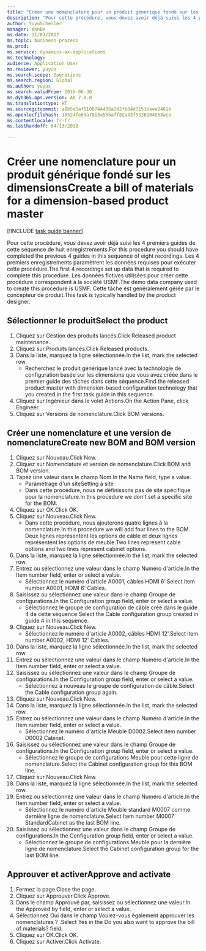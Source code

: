 ```yaml
--- 
title: "Créer une nomenclature pour un produit générique fondé sur les dimensions"
description: "Pour cette procédure, vous devez avoir déjà suivi les 4 premiers guides de cette séquence de huit enregistrements."
author: YuyuScheller
manager: AnnBe
ms.date: 11/03/2017
ms.topic: business-process
ms.prod: 
ms.service: dynamics-ax-applications
ms.technology: 
audience: Application User
ms.reviewer: yuyus
ms.search.scope: Operations
ms.search.region: Global
ms.author: yuyus
ms.search.validFrom: 2016-06-30
ms.dyn365.ops.version: AX 7.0.0
ms.translationtype: HT
ms.sourcegitcommit: a8b5a5af5108744406a3d2fb84d7151baea2481b
ms.openlocfilehash: 18324fe65a78b3a55baff82a43f5326204558aca
ms.contentlocale: fr-fr
ms.lasthandoff: 04/13/2018

---
```

# <a name="create-a-bill-of-materials-for-a-dimension-based-product-master"></a><span data-ttu-id="5bb6e-103">Créer une nomenclature pour un produit générique fondé sur les dimensions</span><span class="sxs-lookup"><span data-stu-id="5bb6e-103">Create a bill of materials for a dimension-based product master</span></span>

[!INCLUDE [task guide banner](../../includes/task-guide-banner.md)]

<span data-ttu-id="5bb6e-104">Pour cette procédure, vous devez avoir déjà suivi les 4 premiers guides de cette séquence de huit enregistrements.</span><span class="sxs-lookup"><span data-stu-id="5bb6e-104">For this procedure you should have completed the previous 4 guides in this sequence of eight recordings.</span></span> <span data-ttu-id="5bb6e-105">Les 4 premiers enregistrements paramètrent les données requises pour exécuter cette procédure.</span><span class="sxs-lookup"><span data-stu-id="5bb6e-105">The first 4 recordings set up data that is required to complete this procedure.</span></span> <span data-ttu-id="5bb6e-106">Les données fictives utilisées pour créer cette procédure correspondent à la société USMF.</span><span class="sxs-lookup"><span data-stu-id="5bb6e-106">The demo data company used to create this procedure is USMF.</span></span> <span data-ttu-id="5bb6e-107">Cette tâche est généralement gérée par le concepteur de produit.</span><span class="sxs-lookup"><span data-stu-id="5bb6e-107">This task is typically handled by the product designer.</span></span>


## <a name="select-the-product"></a><span data-ttu-id="5bb6e-108">Sélectionner le produit</span><span class="sxs-lookup"><span data-stu-id="5bb6e-108">Select the product</span></span>
1. <span data-ttu-id="5bb6e-109">Cliquez sur Gestion des produits lancés.</span><span class="sxs-lookup"><span data-stu-id="5bb6e-109">Click Released product maintenance.</span></span>
2. <span data-ttu-id="5bb6e-110">Cliquez sur Produits lancés.</span><span class="sxs-lookup"><span data-stu-id="5bb6e-110">Click Released products.</span></span>
3. <span data-ttu-id="5bb6e-111">Dans la liste, marquez la ligne sélectionnée.</span><span class="sxs-lookup"><span data-stu-id="5bb6e-111">In the list, mark the selected row.</span></span>
    * <span data-ttu-id="5bb6e-112">Recherchez le produit générique lancé avec la technologie de configuration basée sur les dimensions que vous avez créée dans le premier guide des tâches dans cette séquence.</span><span class="sxs-lookup"><span data-stu-id="5bb6e-112">Find the released product master with dimension-based configuration technology that you created in the first task guide in this sequence.</span></span>  
4. <span data-ttu-id="5bb6e-113">Cliquez sur Ingénieur dans le volet Actions.</span><span class="sxs-lookup"><span data-stu-id="5bb6e-113">On the Action Pane, click Engineer.</span></span>
5. <span data-ttu-id="5bb6e-114">Cliquez sur Versions de nomenclature.</span><span class="sxs-lookup"><span data-stu-id="5bb6e-114">Click BOM versions.</span></span>

## <a name="create-new-bom-and-bom-version"></a><span data-ttu-id="5bb6e-115">Créer une nomenclature et une version de nomenclature</span><span class="sxs-lookup"><span data-stu-id="5bb6e-115">Create new BOM and BOM version</span></span>
1. <span data-ttu-id="5bb6e-116">Cliquez sur Nouveau.</span><span class="sxs-lookup"><span data-stu-id="5bb6e-116">Click New.</span></span>
2. <span data-ttu-id="5bb6e-117">Cliquez sur Nomenclature et version de nomenclature.</span><span class="sxs-lookup"><span data-stu-id="5bb6e-117">Click BOM and BOM version.</span></span>
3. <span data-ttu-id="5bb6e-118">Tapez une valeur dans le champ Nom.</span><span class="sxs-lookup"><span data-stu-id="5bb6e-118">In the Name field, type a value.</span></span>
    * <span data-ttu-id="5bb6e-119">Paramétrage d'un site</span><span class="sxs-lookup"><span data-stu-id="5bb6e-119">Setting a site</span></span>  
    * <span data-ttu-id="5bb6e-120">Dans cette procédure, nous ne définissons pas de site spécifique pour la nomenclature.</span><span class="sxs-lookup"><span data-stu-id="5bb6e-120">In this procedure we don't set a specific site for the BOM.</span></span>  
4. <span data-ttu-id="5bb6e-121">Cliquez sur OK.</span><span class="sxs-lookup"><span data-stu-id="5bb6e-121">Click OK.</span></span>
5. <span data-ttu-id="5bb6e-122">Cliquez sur Nouveau.</span><span class="sxs-lookup"><span data-stu-id="5bb6e-122">Click New.</span></span>
    * <span data-ttu-id="5bb6e-123">Dans cette procédure, nous ajouterons quatre lignes à la nomenclature.</span><span class="sxs-lookup"><span data-stu-id="5bb6e-123">In this procedure we will add four lines to the BOM.</span></span> <span data-ttu-id="5bb6e-124">Deux lignes représentent les options de câble et deux lignes représentent les options de meuble.</span><span class="sxs-lookup"><span data-stu-id="5bb6e-124">Two lines represent cable options and two lines represent cabinet options.</span></span>  
6. <span data-ttu-id="5bb6e-125">Dans la liste, marquez la ligne sélectionnée.</span><span class="sxs-lookup"><span data-stu-id="5bb6e-125">In the list, mark the selected row.</span></span>
7. <span data-ttu-id="5bb6e-126">Entrez ou sélectionnez une valeur dans le champ Numéro d'article.</span><span class="sxs-lookup"><span data-stu-id="5bb6e-126">In the Item number field, enter or select a value.</span></span>
    * <span data-ttu-id="5bb6e-127">Sélectionnez le numéro d'article A0001, câbles HDMI 6'.</span><span class="sxs-lookup"><span data-stu-id="5bb6e-127">Select item number A0001, HDMI 6' Cables.</span></span>  
8. <span data-ttu-id="5bb6e-128">Saisissez ou sélectionnez une valeur dans le champ Groupe de configurations.</span><span class="sxs-lookup"><span data-stu-id="5bb6e-128">In the Configuration group field, enter or select a value.</span></span>
    * <span data-ttu-id="5bb6e-129">Sélectionnez le groupe de configuration de câble créé dans le guide 4 de cette séquence.</span><span class="sxs-lookup"><span data-stu-id="5bb6e-129">Select the Cable configuration group created in guide 4 in this sequence.</span></span>  
9. <span data-ttu-id="5bb6e-130">Cliquez sur Nouveau.</span><span class="sxs-lookup"><span data-stu-id="5bb6e-130">Click New.</span></span>
    * <span data-ttu-id="5bb6e-131">Sélectionnez le numéro d'article A0002, câbles HDMI 12'.</span><span class="sxs-lookup"><span data-stu-id="5bb6e-131">Select item number A0002, HDMI 12' Cables.</span></span>  
10. <span data-ttu-id="5bb6e-132">Dans la liste, marquez la ligne sélectionnée.</span><span class="sxs-lookup"><span data-stu-id="5bb6e-132">In the list, mark the selected row.</span></span>
11. <span data-ttu-id="5bb6e-133">Entrez ou sélectionnez une valeur dans le champ Numéro d'article.</span><span class="sxs-lookup"><span data-stu-id="5bb6e-133">In the Item number field, enter or select a value.</span></span>
12. <span data-ttu-id="5bb6e-134">Saisissez ou sélectionnez une valeur dans le champ Groupe de configurations.</span><span class="sxs-lookup"><span data-stu-id="5bb6e-134">In the Configuration group field, enter or select a value.</span></span>
    * <span data-ttu-id="5bb6e-135">Sélectionnez à nouveau le groupe de configuration de câble.</span><span class="sxs-lookup"><span data-stu-id="5bb6e-135">Select the Cable configuration group again.</span></span>  
13. <span data-ttu-id="5bb6e-136">Cliquez sur Nouveau.</span><span class="sxs-lookup"><span data-stu-id="5bb6e-136">Click New.</span></span>
14. <span data-ttu-id="5bb6e-137">Dans la liste, marquez la ligne sélectionnée.</span><span class="sxs-lookup"><span data-stu-id="5bb6e-137">In the list, mark the selected row.</span></span>
15. <span data-ttu-id="5bb6e-138">Entrez ou sélectionnez une valeur dans le champ Numéro d'article.</span><span class="sxs-lookup"><span data-stu-id="5bb6e-138">In the Item number field, enter or select a value.</span></span>
    * <span data-ttu-id="5bb6e-139">Sélectionnez le numéro d'article Meuble D0002.</span><span class="sxs-lookup"><span data-stu-id="5bb6e-139">Select item number D0002 Cabinet.</span></span>  
16. <span data-ttu-id="5bb6e-140">Saisissez ou sélectionnez une valeur dans le champ Groupe de configurations.</span><span class="sxs-lookup"><span data-stu-id="5bb6e-140">In the Configuration group field, enter or select a value.</span></span>
    * <span data-ttu-id="5bb6e-141">Sélectionnez le groupe de configurations Meuble pour cette ligne de nomenclature.</span><span class="sxs-lookup"><span data-stu-id="5bb6e-141">Select the Cabinet configuration group for this BOM line.</span></span>  
17. <span data-ttu-id="5bb6e-142">Cliquez sur Nouveau.</span><span class="sxs-lookup"><span data-stu-id="5bb6e-142">Click New.</span></span>
18. <span data-ttu-id="5bb6e-143">Dans la liste, marquez la ligne sélectionnée.</span><span class="sxs-lookup"><span data-stu-id="5bb6e-143">In the list, mark the selected row.</span></span>
19. <span data-ttu-id="5bb6e-144">Entrez ou sélectionnez une valeur dans le champ Numéro d'article.</span><span class="sxs-lookup"><span data-stu-id="5bb6e-144">In the Item number field, enter or select a value.</span></span>
    * <span data-ttu-id="5bb6e-145">Sélectionnez le numéro d'article Meuble standard M0007 comme dernière ligne de nomenclature.</span><span class="sxs-lookup"><span data-stu-id="5bb6e-145">Select Item number M0007 StandardCabinet as the last BOM line.</span></span>  
20. <span data-ttu-id="5bb6e-146">Saisissez ou sélectionnez une valeur dans le champ Groupe de configurations.</span><span class="sxs-lookup"><span data-stu-id="5bb6e-146">In the Configuration group field, enter or select a value.</span></span>
    * <span data-ttu-id="5bb6e-147">Sélectionnez le groupe de configurations Meuble pour la dernière ligne de nomenclature.</span><span class="sxs-lookup"><span data-stu-id="5bb6e-147">Select the Cabinet configuration group for the last BOM line.</span></span>  

## <a name="approve-and-activate"></a><span data-ttu-id="5bb6e-148">Approuver et activer</span><span class="sxs-lookup"><span data-stu-id="5bb6e-148">Approve and activate</span></span>
1. <span data-ttu-id="5bb6e-149">Fermez la page.</span><span class="sxs-lookup"><span data-stu-id="5bb6e-149">Close the page.</span></span>
2. <span data-ttu-id="5bb6e-150">Cliquez sur Approuver.</span><span class="sxs-lookup"><span data-stu-id="5bb6e-150">Click Approve.</span></span>
3. <span data-ttu-id="5bb6e-151">Dans le champ Approuvé par, saisissez ou sélectionnez une valeur.</span><span class="sxs-lookup"><span data-stu-id="5bb6e-151">In the Approved by field, enter or select a value.</span></span>
4. <span data-ttu-id="5bb6e-152">Sélectionnez Oui dans le champ Voulez-vous également approuver les nomenclatures ? .</span><span class="sxs-lookup"><span data-stu-id="5bb6e-152">Select Yes in the Do you also want to approve the bill of materials? field.</span></span>
5. <span data-ttu-id="5bb6e-153">Cliquez sur OK.</span><span class="sxs-lookup"><span data-stu-id="5bb6e-153">Click OK.</span></span>
6. <span data-ttu-id="5bb6e-154">Cliquez sur Activer.</span><span class="sxs-lookup"><span data-stu-id="5bb6e-154">Click Activate.</span></span>


